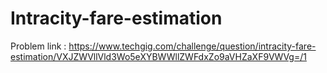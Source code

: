 # Intracity-fare-estimation

Problem link : https://www.techgig.com/challenge/question/intracity-fare-estimation/VXJZWVllVld3Wo5eXYBWWllZWFdxZo9aVHZaXF9VWVg=/1
